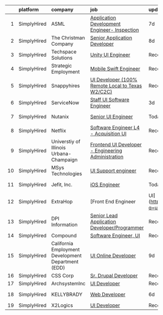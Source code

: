 

|    | platform    | company                                            | job                                                                                                                                                        | update_time   | location        |
|---:|:------------|:---------------------------------------------------|:-----------------------------------------------------------------------------------------------------------------------------------------------------------|:--------------|:----------------|
|  1 | SimplyHired | ASML                                               | [Application Development Engineer- Inspection](https://www.simplyhired.com/job/Sj0r0tOMvxzlcaKi8yVlq4rxq8gyUQfI89LCc_9knwV8yG1aNppoCg?q=ui+engineer)       | 7d            | San Jose, CA    |
|  2 | SimplyHired | The Christman Company                              | [Senior Application Developer](https://www.simplyhired.com/job/y2r57Fm2zDg4sM1bGjobjxiJOQ7CYs8-W9U25Ag53Jm1dl8q4FCBeQ?q=ui+engineer)                       | 8d            | Knoxville, TN   |
|  3 | SimplyHired | Techspace Solutions                                | [Unity UI Engineer](https://www.simplyhired.com/job/U9OU-PD8Ph8SKKdd07IJKbnkHYA7cBJWNq2YVV3PcADsZn3UkPzgVQ?q=ui+engineer)                                  | Recently      | Remote          |
|  4 | SimplyHired | Strategic Employment                               | [Mobile Swift Engineer](https://www.simplyhired.com/job/HvFKFUPBQks4TvdZXzAUvjF0nI8KVBS8256b_IgO654UlAA08Jjlvg?q=ui+engineer)                              | Recently      | San Ramon, CA   |
|  5 | SimplyHired | Snappyhires                                        | [UI Developer (100% Remote Local to Texas W2/C2C)](https://www.simplyhired.com/job/-lPRvmsXWuu8JpLiks0z1jBcqUnmMeBIco2pdOuG1cgm2T95gT31gA?q=ui+engineer)   | Recently      | Remote          |
|  6 | SimplyHired | ServiceNow                                         | [Staff UI Software Engineer](https://www.simplyhired.com/job/7X39gnMDOC4scC3roN0Rs_02fZZm5_oxDKQgr3EFNhIWJKb0z48n5g?q=ui+engineer)                         | 3d            | Santa Clara, CA |
|  7 | SimplyHired | Nutanix                                            | [Senior UI Engineer](https://www.simplyhired.com/job/tnrYEhua4bbPumTNzg2sjEm-F8YQObaMD9hBbXIaPAVNk3IefyQsIA?q=ui+engineer)                                 | Today         | San Jose, CA    |
|  8 | SimplyHired | Netflix                                            | [Software Engineer L4 - Acquisition UI](https://www.simplyhired.com/job/MewjA4tIM3AQZ5UEsNQMeDsA1D9LOnO54B8m8m2-ZUhXvcUr0JYaBA?q=ui+engineer)              | Recently      | Remote          |
|  9 | SimplyHired | Universtiy of Illinois Urbana-Champaign            | [Frontend UI Developer - Engineering Administration](https://www.simplyhired.com/job/6deKZdq_GnNJP2cZrP9xYF4WpaPzptwL3n1j-qRquuVfDpqAEFgkag?q=ui+engineer) | Recently      | Urbana, IL      |
| 10 | SimplyHired | MSys Technologies                                  | [UI Support engineer](https://www.simplyhired.com/job/nM4yhXRIC8bTtYhOJTO9pGSRihpmkMm7_6q2Vltju2en01-tvI6dDg?q=ui+engineer)                                | Recently      | San Jose, CA    |
| 11 | SimplyHired | Jefit, Inc.                                        | [iOS Engineer](https://www.simplyhired.com/job/ScWBiiSKrVgynabF9MDAmnEhvn4czN-LF4mbihO7mdqOXMJrSXQGIQ?q=ui+engineer)                                       | Today         | Santa Clara, CA |
| 12 | SimplyHired | ExtraHop                                           | [Front End Engineer | UI](https://www.simplyhired.com/job/fS6pE_PdEK_zBLyE9GRyHPIfJU22C1C1MOgIZfA_e540eTmP4DiA8w?q=ui+engineer)                            | 1d            | Seattle, WA     |
| 13 | SimplyHired | DPI Information                                    | [Senior Lead Application Developer/Programmer](https://www.simplyhired.com/job/SIE-KBQRaXXVaCC8Va-8SoW9MTIbgMG1IK9m_0GmPzsZwQneOmkRPw?q=ui+engineer)       | Recently      | Tampa, FL       |
| 14 | SimplyHired | Compound                                           | [Software Engineer, UI](https://www.simplyhired.com/job/Z3yWI3wgzm-IQ2lYeqgPRjCdhqDpc5BwLMSW-RoSi0oKdfYKlAY9zQ?q=ui+engineer)                              | Recently      | Remote          |
| 15 | SimplyHired | California Employment Development Department (EDD) | [UI Online Developer](https://www.simplyhired.com/job/RBIsi19nqbpX57fihhUKamkOkIeEqwirqm3LrzMVYFb7ZpiIqT-zyA?q=ui+engineer)                                | 9d            | Sacramento, CA  |
| 16 | SimplyHired | CSS Corp                                           | [Sr. Drupal Developer](https://www.simplyhired.com/job/3Sg_glqkkorpn454Vu76H4PvxqHl8__TGsj2lR5uJis10lHfnqboMA?q=ui+engineer)                               | Recently      | Newark, NJ      |
| 17 | SimplyHired | ArchsystemInc                                      | [UI Developer](https://www.simplyhired.com/job/nRCD9I9kTurn1l9NsAl0bhBS-j-bZTB3wQ4zJwzWwi9RhrN3vmPYjg?q=ui+engineer)                                       | Recently      | Remote          |
| 18 | SimplyHired | KELLYBRADY                                         | [Web Developer](https://www.simplyhired.com/job/rxXGRhrjz1b1jkduIdoaftMnlikPf1iW0O5lc06eck36IDWfczjmpg?q=ui+engineer)                                      | 6d            | Spokane, WA     |
| 19 | SimplyHired | X2Logics                                           | [UI Developer](https://www.simplyhired.com/job/ak1hIs3JLzQLm7-crXnWvIInJD6L3fqPCsYHRYKlZwSAsaWLhtFx9w?q=ui+engineer)                                       | Recently      | Remote          |